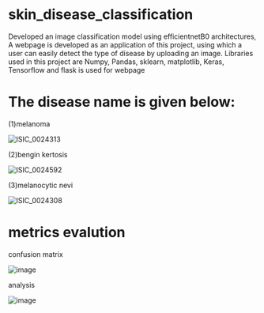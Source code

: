 # skin_disease_classification
Developed an image classification model using efficientnetB0 architectures, 
A webpage is developed as an application of this project, using which a user can easily detect the 
type of disease by uploading an image. Libraries used in this project are Numpy, 
Pandas, sklearn, matplotlib, Keras, Tensorflow and flask is used for webpage
# The disease name is given below:
(1)melanoma

![ISIC_0024313](https://user-images.githubusercontent.com/93196397/200551143-9f60c5fd-75fc-4175-b2cc-b56a8e22234c.jpg)

(2)bengin kertosis

![ISIC_0024592](https://user-images.githubusercontent.com/93196397/200551199-f30ead02-0f36-4276-8aae-1a71f1b2cc9b.jpg)

(3)melanocytic nevi

![ISIC_0024308](https://user-images.githubusercontent.com/93196397/200551267-189e8593-9d47-4e24-95a2-751ea1998979.jpg)

# metrics evalution 
confusion matrix

![image](https://user-images.githubusercontent.com/93196397/200549998-d1b39371-ad00-4993-a72e-5ea60c783bb3.png)

analysis

![image](https://user-images.githubusercontent.com/93196397/200550531-dbaa26dc-875c-43e3-9a69-28dd8cb12745.png)


